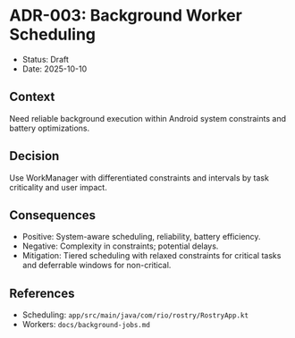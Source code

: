 # ADR-003: Background Worker Scheduling

- Status: Draft
- Date: 2025-10-10

## Context
Need reliable background execution within Android system constraints and battery optimizations.

## Decision
Use WorkManager with differentiated constraints and intervals by task criticality and user impact.

## Consequences
- Positive: System-aware scheduling, reliability, battery efficiency.
- Negative: Complexity in constraints; potential delays.
- Mitigation: Tiered scheduling with relaxed constraints for critical tasks and deferrable windows for non-critical.

## References
- Scheduling: `app/src/main/java/com/rio/rostry/RostryApp.kt`
- Workers: `docs/background-jobs.md`
